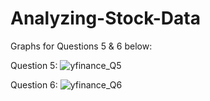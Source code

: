 # Analyzing-Stock-Data

Graphs for Questions 5 & 6 below:

Question 5:
![yfinance_Q5](https://github.com/tiffuhneyy/Analyzing-Stock-Data/assets/44985827/103aacb5-2d7c-4503-a27f-75be810bac0c)

Question 6:
![yfinance_Q6](https://github.com/tiffuhneyy/Analyzing-Stock-Data/assets/44985827/b54f3c33-ca1c-4bd3-89bd-bc45b411a80c)
